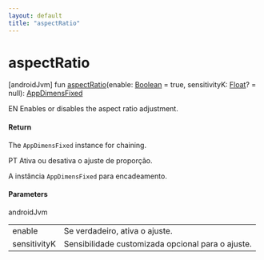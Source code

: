 ```yaml
---
layout: default
title: "aspectRatio"
---
```


# aspectRatio

[androidJvm]
fun [aspectRatio](aspect-ratio.md)(enable: [Boolean](https://kotlinlang.org/api/core/kotlin-stdlib/kotlin/-boolean/index.html) = true, sensitivityK: [Float](https://kotlinlang.org/api/core/kotlin-stdlib/kotlin/-float/index.html)? = null): [AppDimensFixed](index.md)

EN Enables or disables the aspect ratio adjustment.

#### Return

The `AppDimensFixed` instance for chaining.

PT Ativa ou desativa o ajuste de proporção.

A instância `AppDimensFixed` para encadeamento.

#### Parameters

androidJvm

| | |
|---|---|
| enable | Se verdadeiro, ativa o ajuste. |
| sensitivityK | Sensibilidade customizada opcional para o ajuste. |